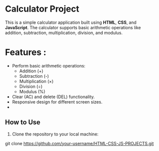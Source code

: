 # Calculator Project 

This is a simple calculator application built using **HTML**, **CSS**, and **JavaScript**. The calculator supports basic arithmetic operations like addition, subtraction, multiplication, division, and modulus.

# Features :

- Perform basic arithmetic operations:
  - Addition (+)
  - Subtraction (-)
  - Multiplication (×)
  - Division (÷)
  - Modulus (%)
- Clear (AC) and delete (DEL) functionality.
- Responsive design for different screen sizes.
- 
## How to Use

1. Clone the repository to your local machine:

git clone https://github.com/your-username/HTML-CSS-JS-PROJECTS.git
